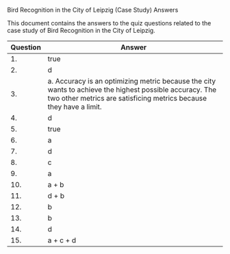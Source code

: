 Bird Recognition in the City of Leipzig (Case Study) Answers

This document contains the answers to the quiz questions related to the case study of Bird Recognition in the City of Leipzig.

| Question | Answer |
| --- | --- |
| 1. | true |
| 2. | d |
| 3. | a. Accuracy is an optimizing metric because the city wants to achieve the highest possible accuracy. The two other metrics are satisficing metrics because they have a limit. |
| 4. | d |
| 5. | true |
| 6. | a |
| 7. | d |
| 8. | c |
| 9. | a |
| 10. | a + b |
| 11. | d + b |
| 12. | b |
| 13. | b |
| 14. | d |
| 15. | a + c + d |
